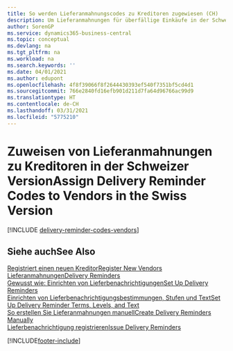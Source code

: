 ```yaml
---
title: So werden Lieferanmahnungscodes zu Kreditoren zugewiesen (CH)
description: Um Lieferanmahnungen für überfällige Einkäufe in der Schweizer Version zu aktivieren, müssen Sie Kreditoren Lieferanmahnungsbedingungen zuweisen.
author: SorenGP
ms.service: dynamics365-business-central
ms.topic: conceptual
ms.devlang: na
ms.tgt_pltfrm: na
ms.workload: na
ms.search.keywords: ''
ms.date: 04/01/2021
ms.author: edupont
ms.openlocfilehash: 4f8f39066f8f2644430393ef540f7351bf5cd4d1
ms.sourcegitcommit: 766e2840fd16efb901d211d7fa64d96766ac99d9
ms.translationtype: HT
ms.contentlocale: de-CH
ms.lasthandoff: 03/31/2021
ms.locfileid: "5775210"
---
```

# <a name="assign-delivery-reminder-codes-to-vendors-in-the-swiss-version"></a><span data-ttu-id="53b4c-103">Zuweisen von Lieferanmahnungen zu Kreditoren in der Schweizer Version</span><span class="sxs-lookup"><span data-stu-id="53b4c-103">Assign Delivery Reminder Codes to Vendors in the Swiss Version</span></span>

[!INCLUDE [delivery-reminder-codes-vendors](../includes/ATCHDE/delivery-reminder-codes-vendors.md)]

## <a name="see-also"></a><span data-ttu-id="53b4c-104">Siehe auch</span><span class="sxs-lookup"><span data-stu-id="53b4c-104">See Also</span></span>

[<span data-ttu-id="53b4c-105">Registriert einen neuen Kreditor</span><span class="sxs-lookup"><span data-stu-id="53b4c-105">Register New Vendors</span></span>](../../purchasing-how-register-new-vendors.md)  
[<span data-ttu-id="53b4c-106">Lieferanmahnungen</span><span class="sxs-lookup"><span data-stu-id="53b4c-106">Delivery Reminders</span></span>](delivery-reminders.md)  
[<span data-ttu-id="53b4c-107">Gewusst wie: Einrichten von Lieferbenachrichtigungen</span><span class="sxs-lookup"><span data-stu-id="53b4c-107">Set Up Delivery Reminders</span></span>](how-to-set-up-delivery-reminders.md)  
[<span data-ttu-id="53b4c-108">Einrichten von Lieferbenachrichtigungsbestimmungen, Stufen und Text</span><span class="sxs-lookup"><span data-stu-id="53b4c-108">Set Up Delivery Reminder Terms, Levels, and Text</span></span>](how-to-set-up-delivery-reminder-terms-levels-and-text.md)  
[<span data-ttu-id="53b4c-109">So erstellen Sie Lieferanmahnungen manuell</span><span class="sxs-lookup"><span data-stu-id="53b4c-109">Create Delivery Reminders Manually</span></span>](how-to-create-delivery-reminders-manually.md)  
[<span data-ttu-id="53b4c-110">Lieferbenachrichtigung registrieren</span><span class="sxs-lookup"><span data-stu-id="53b4c-110">Issue Delivery Reminders</span></span>](how-to-issue-delivery-reminders.md)  


[!INCLUDE[footer-include](../../includes/footer-banner.md)]